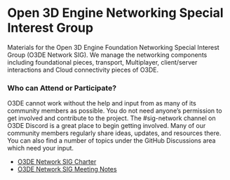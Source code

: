 # Open 3D Engine Networking Special Interest Group

Materials for the Open 3D Engine Foundation Networking Special Interest Group (O3DE Network SIG).
We manage the networking components including foundational pieces, transport, Multiplayer, client/server interactions and Cloud connectivity pieces of O3DE.

### Who can Attend or Participate?

O3DE cannot work without the help and input from as many of its community members as possible. You do not need anyone’s permission to get involved and contribute to the project. The #sig-network channel on O3DE Discord is a great place to begin getting involved. Many of our community members regularly share ideas, updates, and resources there. You can also find a number of topics under the GitHub Discussions area which need your input.

* [O3DE Network SIG Charter](governance/SIG%20Network%20Charter.md)
* [O3DE Network SIG Meeting Notes](meetings/readme.md)
